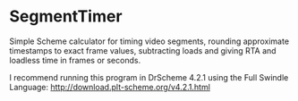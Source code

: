 SegmentTimer
============

Simple Scheme calculator for timing video segments, rounding approximate timestamps to exact frame values, subtracting loads and giving RTA and loadless time in frames or seconds.

I recommend running this program in DrScheme 4.2.1 using the Full Swindle Language:
http://download.plt-scheme.org/v4.2.1.html
